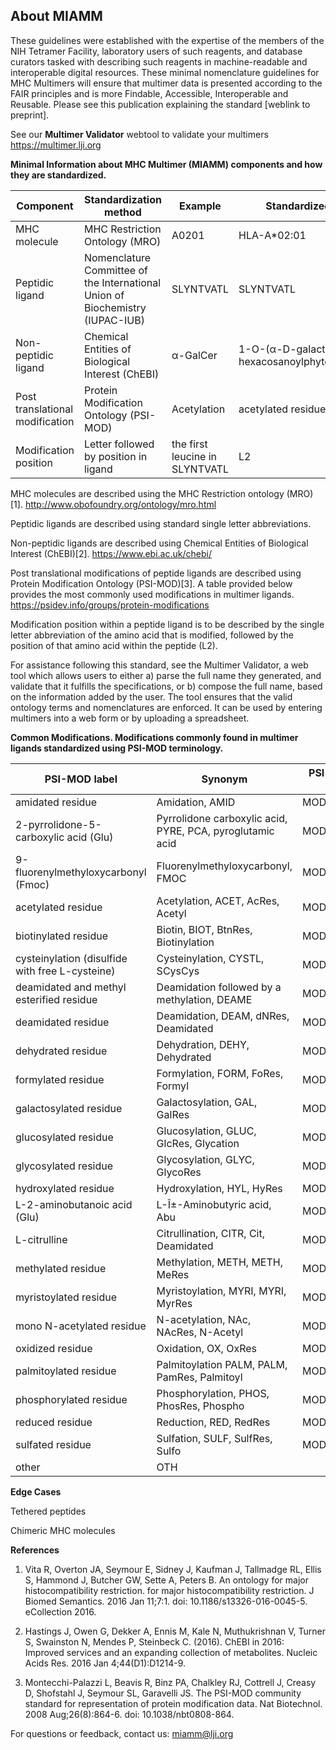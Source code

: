 ## About MIAMM

These guidelines were established with the expertise of the members of the NIH Tetramer Facility, laboratory users of such reagents, and database curators tasked with describing such reagents in machine-readable and interoperable digital resources. These minimal nomenclature guidelines for MHC Multimers will ensure that multimer data is presented according to the FAIR principles and is more Findable, Accessible, Interoperable and Reusable. Please see this publication explaining the standard [weblink to preprint].


See our **Multimer Validator** webtool to validate your multimers
<https://multimer.lji.org>



**Minimal Information about MHC Multimer (MIAMM) components and how they are standardized.**

| Component | Standardization method | Example | Standardized name |
| --------- | ---------------------- | ------- | ----------------- |
| MHC molecule | MHC Restriction Ontology (MRO)  | A0201 | HLA-A*02:01 |
| Peptidic ligand | Nomenclature Committee of the International Union of Biochemistry (IUPAC-IUB)  | SLYNTVATL | SLYNTVATL |
| Non-peptidic ligand | Chemical Entities of Biological Interest (ChEBI) | α-GalCer | 1-O-(α-D-galactosyl)-N-hexacosanoylphytosphingosine |
| Post translational modification | Protein Modification Ontology (PSI-MOD) | Acetylation | acetylated residue |
| Modification position | Letter followed by position in ligand | the first leucine in SLYNTVATL | L2 |


MHC molecules are described using the MHC Restriction ontology (MRO)[1]. <http://www.obofoundry.org/ontology/mro.html>

Peptidic ligands are described using standard single letter abbreviations.

Non-peptidic ligands are described using Chemical Entities of Biological Interest (ChEBI)[2].
<https://www.ebi.ac.uk/chebi/>

Post translational modifications of peptide ligands are described using Protein Modification Ontology (PSI-MOD)[3]. A table provided below provides the most commonly used modifications in multimer ligands.
<https://psidev.info/groups/protein-modifications>

Modification position within a peptide ligand is to be described by the single letter abbreviation of the amino acid that is modified, followed by the position of that amino acid within the peptide (L2).

For assistance following this standard, see the Multimer Validator, a web tool which allows users to either a) parse the full name they generated, and validate that it fulfills the specifications, or b) compose the full name, based on the information added by the user. The tool ensures that the valid ontology terms and nomenclatures are enforced. It can be used by entering multimers into a web form or by uploading a spreadsheet.





**Common Modifications. Modifications commonly found in multimer ligands standardized using PSI-MOD terminology.**

| PSI-MOD label | Synonym | PSI-MOD ID |
| ------------- | ------- | ---------- |
| amidated residue | Amidation, AMID | MOD:00674 |
| 2-pyrrolidone-5-carboxylic acid (Glu) | Pyrrolidone carboxylic acid, PYRE, PCA, pyroglutamic acid | MOD:00420 |
| 9-fluorenylmethyloxycarbonyl (Fmoc) | Fluorenylmethyloxycarbonyl, FMOC | MOD:01109 |
| acetylated residue | Acetylation, ACET, AcRes, Acetyl | MOD:02078 |
| biotinylated residue | Biotin, BIOT, BtnRes, Biotinylation | MOD:01885 |
| cysteinylation (disulfide with free L-cysteine) | Cysteinylation, CYSTL, SCysCys | MOD:00765 |
| deamidated and methyl esterified residue | Deamidation followed by a methylation, DEAME |	MOD:01369 |
| deamidated residue | Deamidation, DEAM, dNRes, Deamidated	| MOD:00400 |
| dehydrated residue | Dehydration, DEHY, Dehydrated | MOD:00704 |
| formylated residue |	Formylation, FORM, FoRes, Formyl	| MOD:00493 |
| galactosylated residue |	Galactosylation, GAL, GalRes |	MOD:00728 |
| glucosylated residue |	Glucosylation, GLUC, GlcRes, Glycation |	MOD:00726 |
| glycosylated residue |	Glycosylation, GLYC, GlycoRes |	MOD:00693 |
| hydroxylated residue |	Hydroxylation, HYL, HyRes |	MOD:00677 |
| L-2-aminobutanoic acid (Glu) |	L-Î±-Aminobutyric acid, Abu |	MOD:00819 |
| L-citrulline |	Citrullination, CITR, Cit, Deamidated |	MOD:00219 |
| methylated residue |	Methylation, METH, METH, MeRes |	MOD:00427 |
| myristoylated residue |	Myristoylation, MYRI, MYRI, MyrRes |	MOD:00438 |
| mono N-acetylated residue |	N-acetylation, NAc, NAcRes, N-Acetyl |	MOD:00408 |
| oxidized residue |	Oxidation, OX, OxRes |	MOD:00675 |
| palmitoylated residue |	Palmitoylation PALM, PALM, PamRes, Palmitoyl |	MOD:00440 |
| phosphorylated residue |	Phosphorylation, PHOS, PhosRes, Phospho |	MOD:00696 |
| reduced residue |	Reduction, RED, RedRes |	MOD:01472 |
| sulfated residue |	Sulfation, SULF, SulfRes, Sulfo |	MOD:00695 |
| other |	OTH	|


**Edge Cases**

Tethered peptides


Chimeric MHC molecules


**References**
1. Vita R, Overton JA, Seymour E, Sidney J, Kaufman J, Tallmadge RL, Ellis S, Hammond J, Butcher GW, Sette A, Peters B. An ontology for major histocompatibility restriction. for major histocompatibility restriction. J Biomed Semantics. 2016 Jan 11;7:1. doi: 10.1186/s13326-016-0045-5. eCollection 2016.

2. Hastings J, Owen G, Dekker A, Ennis M, Kale N, Muthukrishnan V, Turner S, Swainston N, Mendes P, Steinbeck C. (2016). ChEBI in 2016: Improved services and an expanding collection of metabolites. Nucleic Acids Res. 2016 Jan 4;44(D1):D1214-9.

3. Montecchi-Palazzi L, Beavis R, Binz PA, Chalkley RJ, Cottrell J, Creasy D, Shofstahl J, Seymour SL, Garavelli JS. The PSI-MOD community standard for representation of protein modification data. Nat Biotechnol. 2008 Aug;26(8):864-6. doi: 10.1038/nbt0808-864.


For questions or feedback, contact us: <miamm@lji.org>
